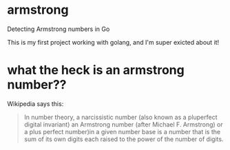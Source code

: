 # armstrong
Detecting Armstrong numbers in Go 

This is my first project working with golang, and I'm super exicted about it!


# what the heck is an armstrong number??
Wikipedia says this: 

>In number theory, a narcissistic number (also known as a pluperfect digital invariant) an Armstrong number (after Michael F. Armstrong) or a plus perfect number)in a given number base is a number that is the sum of its own digits each raised to the power of the number of digits.
